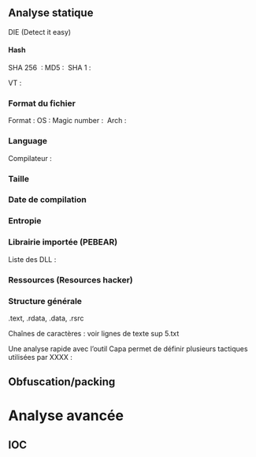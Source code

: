 
## Analyse statique

DIE (Detect it easy)
#### Hash

SHA 256  : 
MD5 :  
SHA 1 : 

VT : 

### Format du fichier

Format : 
OS : 
Magic number :  
Arch : 

### Language

Compilateur : 

### Taille 


### Date de compilation 


### Entropie 



### Librairie importée (PEBEAR)

Liste des DLL :

### Ressources (Resources hacker)


### Structure générale 

.text, .rdata, .data, .rsrc

Chaînes de caractères : voir lignes de texte sup 5.txt


Une analyse rapide avec l’outil Capa permet de définir plusieurs tactiques utilisées par XXXX : 


## Obfuscation/packing





# Analyse avancée


## IOC

